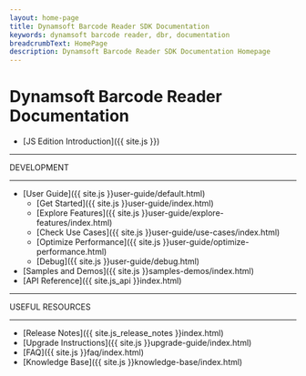 ```yaml
---
layout: home-page
title: Dynamsoft Barcode Reader SDK Documentation
keywords: dynamsoft barcode reader, dbr, documentation
breadcrumbText: HomePage
description: Dynamsoft Barcode Reader SDK Documentation Homepage
---
```


# Dynamsoft Barcode Reader Documentation

* [JS Edition Introduction]({{ site.js }})

<hr>
DEVELOPMENT
<hr>

* [User Guide]({{ site.js }}user-guide/default.html)
  * [Get Started]({{ site.js }}user-guide/index.html)
  * [Explore Features]({{ site.js }}user-guide/explore-features/index.html)
  * [Check Use Cases]({{ site.js }}user-guide/use-cases/index.html)
  * [Optimize Performance]({{ site.js }}user-guide/optimize-performance.html)
  * [Debug]({{ site.js }}user-guide/debug.html)
* [Samples and Demos]({{ site.js }}samples-demos/index.html)
* [API Reference]({{ site.js_api }}index.html)

<hr>
USEFUL RESOURCES
<hr>

* [Release Notes]({{ site.js_release_notes }}index.html)
* [Upgrade Instructions]({{ site.js }}upgrade-guide/index.html)
* [FAQ]({{ site.js }}faq/index.html)
* [Knowledge Base]({{ site.js }}knowledge-base/index.html)
